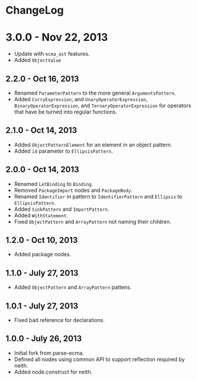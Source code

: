 # ChangeLog #

# 3.0.0 - Nov 22, 2013
* Update with `ecma_ast` features.
* Added `ObjectValue`

## 2.2.0 - Oct 16, 2013
* Renamed `ParameterPattern` to the more general `ArgumentsPattern`.
* Added `CurryExpression`, and `UnaryOperatorExpression`, `BinaryOperatorExpression`,
  and `TernaryOperatorExpression` for operators that have be turned into regular
  functions.

## 2.1.0 - Oct 14, 2013
* Added `ObjectPatternElement` for an element in an object pattern.
* Added `id` parameter to `EllipsisPattern`.

## 2.0.0 - Oct 14, 2013
* Renamed `LetBinding` to `Binding`.
* Removed `PackageImport` nodes and `PackageBody`.
* Renamed `Identifier` in pattern to `IdentifierPattern` and `Ellipsis` to `EllipsisPattern`.
* Added `SinkPattern` and `ImportPattern`.
* Added `WithStatement`.
* Fixed `ObjectPattern` and `ArrayPattern` not naming their children.

## 1.2.0 - Oct 10, 2013
* Added package nodes.

## 1.1.0 - July 27, 2013
* Added `ObjectPattern` and `ArrayPattern` pattens.

## 1.0.1 - July 27, 2013
* Fixed bad reference for declarations.

## 1.0.0 - July 26, 2013
* Initial fork from parse-ecma.
* Defined all nodes using common API to support reflection required by neith.
* Added node.construct for neith.